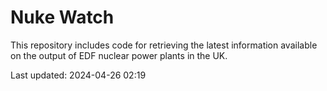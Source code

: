 # Nuke Watch

This repository includes code for retrieving the latest information available on the output of EDF nuclear power plants in the UK.

Last updated: 2024-04-26 02:19